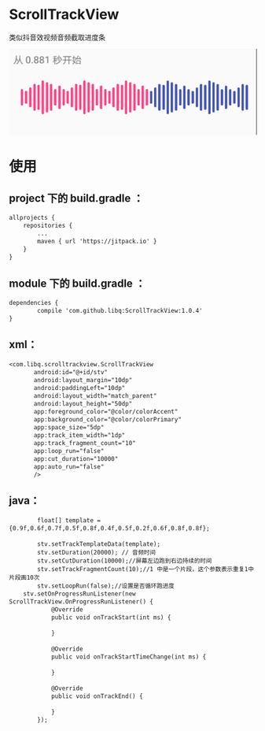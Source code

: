 # ScrollTrackView
类似抖音效视频音频截取进度条

![demo](https://github.com/libq/ScrollTrackView/blob/master/demo.png)


# 使用
## project 下的 build.gradle ：
    allprojects {
		repositories {
			...
			maven { url 'https://jitpack.io' }
		}
	}
## module 下的 build.gradle ：
    dependencies {
	        compile 'com.github.libq:ScrollTrackView:1.0.4'
	}
	
## xml：
 ```
 <com.libq.scrolltrackview.ScrollTrackView
        android:id="@+id/stv"
        android:layout_margin="10dp"
        android:paddingLeft="10dp"
        android:layout_width="match_parent"
        android:layout_height="50dp"
        app:foreground_color="@color/colorAccent"
        app:background_color="@color/colorPrimary"
        app:space_size="5dp"
        app:track_item_width="1dp"
        app:track_fragment_count="10"
        app:loop_run="false"
        app:cut_duration="10000"
        app:auto_run="false"
        />
```
## java：
```
        float[] template = {0.9f,0.6f,0.7f,0.5f,0.8f,0.4f,0.5f,0.2f,0.6f,0.8f,0.8f};

        stv.setTrackTemplateData(template);
        stv.setDuration(20000); // 音频时间
        stv.setCutDuration(10000);//屏幕左边跑到右边持续的时间
        stv.setTrackFragmentCount(10);//1 中是一个片段，这个参数表示重复1中片段画10次
        stv.setLoopRun(false);//设置是否循环跑进度
	stv.setOnProgressRunListener(new ScrollTrackView.OnProgressRunListener() {
            @Override
            public void onTrackStart(int ms) {

            }

            @Override
            public void onTrackStartTimeChange(int ms) {
               
            }

            @Override
            public void onTrackEnd() {

            }
        });
```
  

